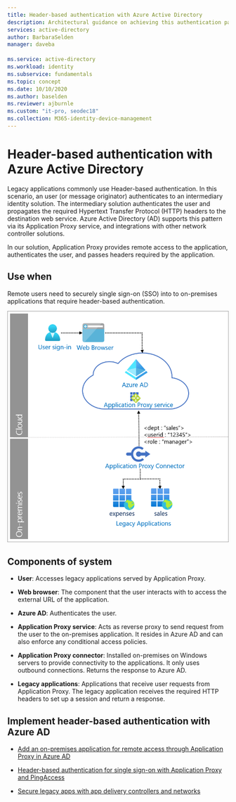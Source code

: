 ```yaml
---
title: Header-based authentication with Azure Active Directory
description: Architectural guidance on achieving this authentication pattern
services: active-directory
author: BarbaraSelden
manager: daveba

ms.service: active-directory
ms.workload: identity
ms.subservice: fundamentals
ms.topic: concept
ms.date: 10/10/2020
ms.author: baselden
ms.reviewer: ajburnle
ms.custom: "it-pro, seodec18"
ms.collection: M365-identity-device-management
---
```


# Header-based authentication with Azure Active Directory

Legacy applications commonly use Header-based authentication. In this scenario, an user (or message originator) authenticates to an intermediary identity solution. The intermediary solution authenticates the user and propagates the required Hypertext Transfer Protocol (HTTP) headers to the destination web service. Azure Active Directory (AD) supports this pattern via its Application Proxy service, and integrations with other network controller solutions. 

In our solution, Application Proxy provides remote access to the application, authenticates the user, and passes headers required by the application. 

## Use when

Remote users need to securely single sign-on (SSO) into to on-premises applications that require header-based authentication.

![Architectural image header-based authentication](./media/authentication-patterns/header-based-auth.png)

## Components of system

* **User**: Accesses legacy applications served by Application Proxy.

* **Web browser**: The component that the user interacts with to access the external URL of the application.

* **Azure AD**: Authenticates the user. 

* **Application Proxy service**: Acts as reverse proxy to send request from the user to the on-premises application. It resides in Azure AD and can also enforce any conditional access policies.

* **Application Proxy connector**: Installed on-premises on Windows servers to provide connectivity to the applications. It only uses outbound connections. Returns the response to Azure AD.

* **Legacy applications**: Applications that receive user requests from Application Proxy. The legacy application receives the required HTTP headers to set up a session and return a response. 

## Implement header-based authentication with Azure AD

* [Add an on-premises application for remote access through Application Proxy in Azure AD](https://docs.microsoft.com/azure/active-directory/manage-apps/application-proxy-add-on-premises-application)  

* [Header-based authentication for single sign-on with Application Proxy and PingAccess](https://docs.microsoft.com/azure/active-directory/manage-apps/application-proxy-configure-single-sign-on-with-ping-access) 

* [Secure legacy apps with app delivery controllers and networks](https://docs.microsoft.com/azure/active-directory/manage-apps/secure-hybrid-access)
